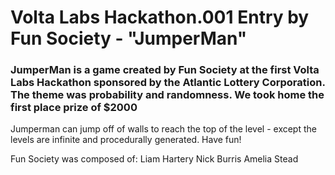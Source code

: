 # Volta Labs Hackathon.001 Entry by Fun Society - "JumperMan"

### JumperMan is a game created by Fun Society at the first Volta Labs Hackathon sponsored by the Atlantic Lottery Corporation. The theme was probability and randomness. We took home the first place prize of $2000

Jumperman can jump off of walls to reach the top of the level - except the levels are infinite and procedurally generated. Have fun!

Fun Society was composed of:
Liam Hartery
Nick Burris
Amelia Stead
